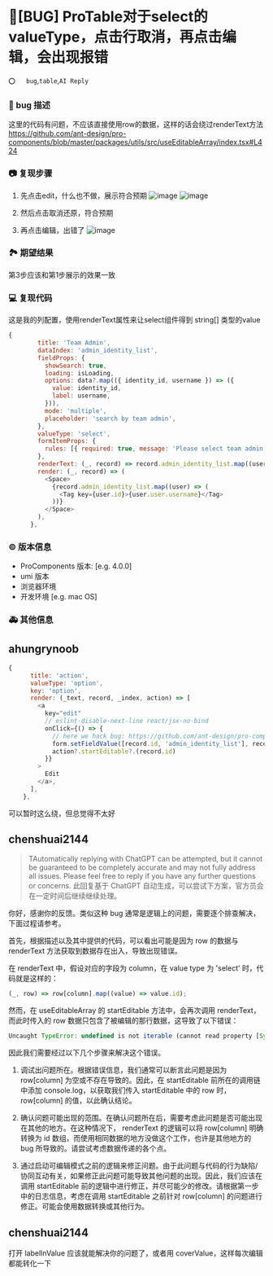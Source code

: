 # 🐛[BUG] ProTable对于select的valueType，点击行取消，再点击编辑，会出现报错

`⭕️   bug`,`table`,`AI Reply`

### 🐛 bug 描述

这里的代码有问题，不应该直接使用row的数据，这样的话会绕过renderText方法
https://github.com/ant-design/pro-components/blob/master/packages/utils/src/useEditableArray/index.tsx#L424

<!--
详细地描述 bug，让大家都能理解
-->

### 📷 复现步骤

1. 先点击edit，什么也不做，展示符合预期
   ![image](https://user-images.githubusercontent.com/26563778/193309510-8f94a9f1-0d62-4d37-b212-d8120041ebc8.png)
   ![image](https://user-images.githubusercontent.com/26563778/193309630-97076804-cb61-4a01-9862-6b7eb0524989.png)

2. 然后点击取消还原，符合预期

3. 再点击编辑，出错了
   ![image](https://user-images.githubusercontent.com/26563778/193309748-1b4bf6bf-1fca-4978-bd55-a9ec7dd50457.png)

<!--
清晰描述复现步骤，让别人也能看到问题，如果可能，尽量提供可执行代码，
如：https://codesandbox.io/ 在此处创建一个 codesandbox，方便我们更快的排查和复现问题
-->

### 🏞 期望结果

第3步应该和第1步展示的效果一致

<!--
描述你原本期望看到的结果
-->

### 💻 复现代码

这是我的列配置，使用renderText属性来让select组件得到 string[] 类型的value

```javascript
{
        title: 'Team Admin',
        dataIndex: 'admin_identity_list',
        fieldProps: {
          showSearch: true,
          loading: isLoading,
          options: data?.map(({ identity_id, username }) => ({
            value: identity_id,
            label: username,
          })),
          mode: 'multiple',
          placeholder: 'search by team admin',
        },
        valueType: 'select',
        formItemProps: {
          rules: [{ required: true, message: 'Please select team admin!' }],
        },
        renderText: (_, record) => record.admin_identity_list.map((user) => user.id),
        render: (_, record) => (
          <Space>
            {record.admin_identity_list.map((user) => (
              <Tag key={user.id}>{user.user.username}</Tag>
            ))}
          </Space>
        ),
      },
```

<!--
提供可复现的代码，仓库，或线上示例
-->

### © 版本信息

- ProComponents 版本: [e.g. 4.0.0]
- umi 版本
- 浏览器环境
- 开发环境 [e.g. mac OS]

### 🚑 其他信息

<!--
如截图等其他信息可以贴在这里
-->

## ahungrynoob

```javascript
{
      title: 'action',
      valueType: 'option',
      key: 'option',
      render: (_text, record, _index, action) => [
        <a
          key="edit"
          // eslint-disable-next-line react/jsx-no-bind
          onClick={() => {
            // here we hack bug: https://github.com/ant-design/pro-components/issues/6024
            form.setFieldValue([record.id, 'admin_identity_list'], record.admin_identity_list.map(user=>user.id))
            action?.startEditable?.(record.id)
          }}
        >
          Edit
        </a>,
      ],
    },
```

可以暂时这么绕，但总觉得不太好

## chenshuai2144

> TAutomatically replying with ChatGPT can be attempted, but it cannot be guaranteed to be completely accurate and may not fully address all issues. Please feel free to reply if you have any further questions or concerns.
> 此回复基于 ChatGPT 自动生成，可以尝试下方案，官方员会在一定时间后继续继续处理。

你好，感谢你的反馈。类似这种 bug 通常是逻辑上的问题，需要逐个排查解决，下面过程请参考。

首先，根据描述以及其中提供的代码，可以看出可能是因为 row 的数据与 renderText 方法获取到数据存在出入，导致出现错误。

在 renderText 中，假设对应的字段为 column，在 value type 为 'select' 时，代码就是这样的：

```javascript
(_, row) => row[column].map((value) => value.id);
```

然而，在 useEditableArray 的 startEditable 方法中，会再次调用 renderText，而此时传入的 row 数据只包含了被编辑的那行数据，这导致了以下错误：

```javascript
Uncaught TypeError: undefined is not iterable (cannot read property [Symbol.iterator])
```

因此我们需要经过以下几个步骤来解决这个错误。

1. 调试出问题所在。根据错误信息，我们通常可以断言此问题是因为 row[column] 为空或不存在导致的。因此，在 startEditable 前所在的调用链中添加 console.log，以获取我们传入 startEditable 中的 row 时， row[column] 的值，以此确认结论。

2. 确认问题可能出现的范围。在确认问题所在后，需要考虑此问题是否可能出现在其他的地方。在这种情况下， renderText 的逻辑可以将 row[column] 明确转换为 id 数组，而使用相同数据的地方没做这个工作，也许是其他地方的 bug 所导致的。请尝试考虑数据传递的各个点。

3. 通过启动可编辑模式之前的逻辑来修正问题。由于此问题与代码的行为缺陷/协同互动有关，如果修正此问题可能导致其他问题的出现。因此，我们应该在调用 startEditable 前的逻辑中进行修正，并尽可能少的修改。请根据第一步中的日志信息，考虑在调用 startEditable 之前针对 row[column] 的问题进行修正。可能会使用数据转换或其他行为。

## chenshuai2144

打开 labelInValue 应该就能解决你的问题了，或者用 coverValue，这样每次编辑都能转化一下
